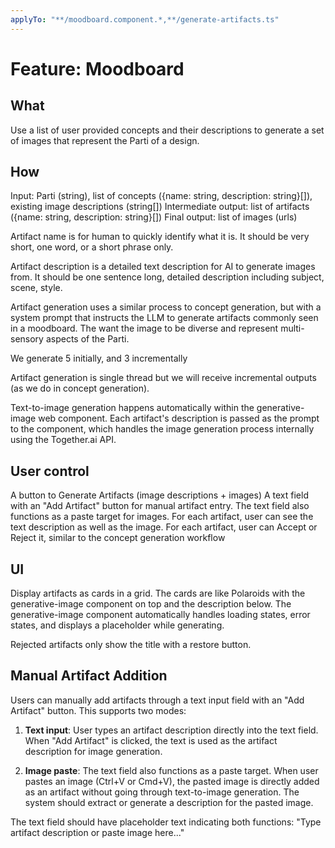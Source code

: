 ```yaml
---
applyTo: "**/moodboard.component.*,**/generate-artifacts.ts"
---
```


# Feature: Moodboard

## What

Use a list of user provided concepts and their descriptions to generate a set of images that represent the Parti of a design.

## How

Input: Parti (string), list of concepts ({name: string, description: string}[]), existing image descriptions (string[])
Intermediate output: list of artifacts ({name: string, description: string}[])
Final output: list of images (urls)

Artifact name is for human to quickly identify what it is. It should be very short, one word, or a short phrase only.

Artifact description is a detailed text description for AI to generate images from. It should be one sentence long, detailed description including subject, scene, style.

Artifact generation uses a similar process to concept generation, but with a system prompt that instructs the LLM to generate artifacts commonly seen in a moodboard. The want the image to be diverse and represent multi-sensory aspects of the Parti.

We generate 5 initially, and 3 incrementally

Artifact generation is single thread but we will receive incremental outputs (as we do in concept generation).

Text-to-image generation happens automatically within the generative-image web component. Each artifact's description is passed as the prompt to the component, which handles the image generation process internally using the Together.ai API.

## User control

A button to Generate Artifacts (image descriptions + images)
A text field with an "Add Artifact" button for manual artifact entry. The text field also functions as a paste target for images.
For each artifact, user can see the text description as well as the image.
For each artifact, user can Accept or Reject it, similar to the concept generation workflow

## UI

Display artifacts as cards in a grid. The cards are like Polaroids with the generative-image component on top and the description below. The generative-image component automatically handles loading states, error states, and displays a placeholder while generating.

Rejected artifacts only show the title with a restore button.

## Manual Artifact Addition

Users can manually add artifacts through a text input field with an "Add Artifact" button. This supports two modes:

1. **Text input**: User types an artifact description directly into the text field. When "Add Artifact" is clicked, the text is used as the artifact description for image generation.

2. **Image paste**: The text field also functions as a paste target. When user pastes an image (Ctrl+V or Cmd+V), the pasted image is directly added as an artifact without going through text-to-image generation. The system should extract or generate a description for the pasted image.

The text field should have placeholder text indicating both functions: "Type artifact description or paste image here..."
